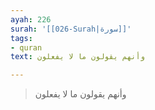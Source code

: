 ```yaml
---
ayah: 226
surah: '[[026-Surah|سورة]]'
tags:
- quran
text: وأنهم يقولون ما لا يفعلون

---
```

> وأنهم يقولون ما لا يفعلون
